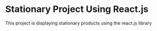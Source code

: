 # Stationary Project Using React.js
 This project is displaying stationary products using the react.js library
